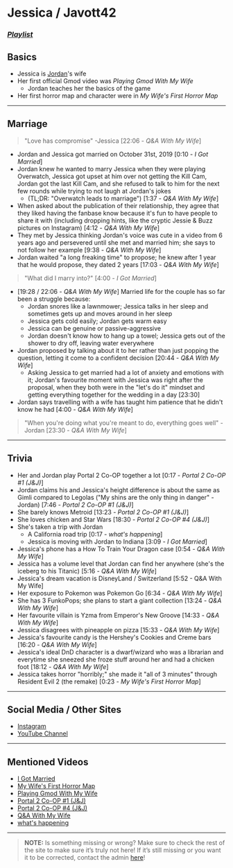 # Jessica / Javott42
### [*Playlist*]()

## Basics
- Jessica is [Jordan](3.Siblings/3.1.Jordan-Frye-Venturian.html)'s wife
- Her first official Gmod video was *Playing Gmod With My Wife*
  - Jordan teaches her the basics of the game
- Her first horror map and character were in *My Wife's First Horror Map*

----

## Marriage
> "Love has compromise" -Jessica [22:06 - *Q&A With My Wife*]
- Jordan and Jessica got married on October 31st, 2019 [0:10 - *I Got Married*]
- Jordan knew he wanted to marry Jessica when they were playing Overwatch, Jessica got upset at him over not getting the Kill Cam, Jordan got the last Kill Cam, and she refused to talk to him for the next few rounds while trying to not laugh at Jordan's jokes  
  - (TL;DR: "Overwatch leads to marriage") [1:37 - *Q&A With My Wife*]
- When asked about the publication of their relationship, they agree that they liked having the fanbase know because it's fun to have people to share it with \(including dropping hints, like the cryptic Jessie & Buzz pictures on Instagram) [4:12 - *Q&A With My Wife*]
- They met by Jessica thinking Jordan's voice was cute in a video from 6 years ago and persevered until she met and married him; she says to not follow her example [9:38 - *Q&A With My Wife*]
- Jordan waited "a long freaking time" to propose; he knew after 1 year that he would propose, they dated 2 years [17:03 - *Q&A With My Wife*]
> "What did I marry into?" [4:00 - *I Got Married*]
- [19:28 / 22:06 - *Q&A With My Wife*] Married life for the couple has so far been a struggle because:
  - Jordan snores like a lawnmower; Jessica talks in her sleep and sometimes gets up and moves around in her sleep
  - Jessica gets cold easily; Jordan gets warm easy
  - Jessica can be genuine or passive-aggressive
  - Jordan doesn't know how to hang up a towel; Jessica gets out of the shower to dry off, leaving water everywhere
- Jordan proposed by talking about it to her rather than just popping the question, letting it come to a confident decision [20:44 - *Q&A With My Wife*]
  - Asking Jessica to get married had a lot of anxiety and emotions with it; Jordan's favourite moment with Jessica was right after the proposal, when they both were in the "let's do it" mindset and getting everything together for the wedding in a day [23:30]
- Jordan says travelling with a wife has taught him patience that he didn't know he had [4:00 - *Q&A With My Wife*]
> "When you're doing what you're meant to do, everything goes well" -Jordan [23:30 - *Q&A With My Wife*]

----

## Trivia
- Her and Jordan play Portal 2 Co-OP together a lot [0:17 - *Portal 2 Co-OP #1 (J&J)*]
- Jordan claims his and Jessica's height difference is about the same as Gimli compared to Legolas ("My shins are the only thing in danger" -Jordan) [7:46 - *Portal 2 Co-OP #1 (J&J)*]
- She barely knows Metroid [13:23 - *Portal 2 Co-OP #1 (J&J)*]
- She loves chicken and Star Wars [18:30 - *Portal 2 Co-OP #4 (J&J)*]
- She's taken a trip with Jordan
  - A California road trip [0:17 - *what's happening*]
  - Jessica is moving with Jordan to Indiana [3:09 - *I Got Married*]
- Jessica's phone has a How To Train Your Dragon case [0:54 - *Q&A With My Wife*]
- Jessica has a volume level that Jordan can find her anywhere \(she's the iceberg to his Titanic) [5:16 - *Q&A With My Wife*]
- Jessica's dream vacation is DisneyLand / Switzerland [5:52 - Q&A With My Wife]
- Her exposure to Pokemon was Pokemon Go [6:34 - *Q&A With My Wife*]
- She has 3 FunkoPops; she plans to start a giant collection [13:24 - *Q&A With My Wife*]
- Her favourite villain is Yzma from Emperor's New Groove [14:33 - *Q&A With My Wife*]
- Jessica disagrees with pineapple on pizza [15:33 - *Q&A With My Wife*]
- Jessica's favourite candy is the Hershey's Cookies and Creme bars [16:20 - *Q&A With My Wife*]
- Jessica's ideal DnD character is a dwarf/wizard who was a librarian and everytime she sneezed she froze stuff around her and had a chicken foot [18:12 - *Q&A With My Wife*]
- Jessica takes horror "horribly;" she made it "all of 3 minutes" through Resident Evil 2 \(the remake) \[0:23 - *My Wife's First Horror Map*]

----

## Social Media / Other Sites
- [Instagram]()
- [YouTube Channel]()

----

## Mentioned Videos
- [I Got Married](https://youtu.be/mDasjRwGf2k)
- [My Wife's First Horror Map](https://youtu.be/g46Bkr77ZOY)
- [Playing Gmod With My Wife](https://youtu.be/E7IVRnqu_wc)
- [Portal 2 Co-OP #1 (J&J)](https://youtu.be/6GE1-ReTdtU)
- [Portal 2 Co-OP #4 (J&J)](https://youtu.be/ohAhMp0tO00)
- [Q&A With My Wife](https://youtu.be/fcWrt_7xM3w)
- [what's happening](https://youtu.be/8wn34LSj_Iw)

----
> **NOTE:** Is something missing or wrong? Make sure to check the rest of the site to make sure it’s truly not here! If it’s still missing or you want it to be corrected, contact the admin [here](../chapter_2.html)!